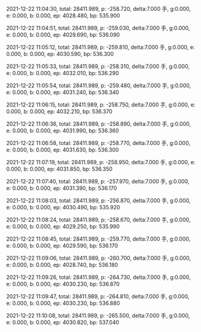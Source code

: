 2021-12-22 11:04:30, total: 28411.989, p: -258.720, delta:7.000 手, g:0.000, e: 0.000, b: 0.000, ep: 4028.480, bp: 535.900

2021-12-22 11:04:51, total: 28411.989, p: -259.030, delta:7.000 手, g:0.000, e: 0.000, b: 0.000, ep: 4029.690, bp: 536.090

2021-12-22 11:05:12, total: 28411.989, p: -259.810, delta:7.000 手, g:0.000, e: 0.000, b: 0.000, ep: 4030.590, bp: 536.300

2021-12-22 11:05:33, total: 28411.989, p: -258.310, delta:7.000 手, g:0.000, e: 0.000, b: 0.000, ep: 4032.010, bp: 536.290

2021-12-22 11:05:54, total: 28411.989, p: -259.480, delta:7.000 手, g:0.000, e: 0.000, b: 0.000, ep: 4031.240, bp: 536.340

2021-12-22 11:06:15, total: 28411.989, p: -258.750, delta:7.000 手, g:0.000, e: 0.000, b: 0.000, ep: 4032.210, bp: 536.370

2021-12-22 11:06:36, total: 28411.989, p: -258.890, delta:7.000 手, g:0.000, e: 0.000, b: 0.000, ep: 4031.990, bp: 536.360

2021-12-22 11:06:58, total: 28411.989, p: -258.770, delta:7.000 手, g:0.000, e: 0.000, b: 0.000, ep: 4031.630, bp: 536.300

2021-12-22 11:07:19, total: 28411.989, p: -258.950, delta:7.000 手, g:0.000, e: 0.000, b: 0.000, ep: 4031.850, bp: 536.350

2021-12-22 11:07:40, total: 28411.989, p: -257.970, delta:7.000 手, g:0.000, e: 0.000, b: 0.000, ep: 4031.390, bp: 536.170

2021-12-22 11:08:03, total: 28411.989, p: -256.870, delta:7.000 手, g:0.000, e: 0.000, b: 0.000, ep: 4030.490, bp: 535.920

2021-12-22 11:08:24, total: 28411.989, p: -258.670, delta:7.000 手, g:0.000, e: 0.000, b: 0.000, ep: 4029.250, bp: 535.990

2021-12-22 11:08:45, total: 28411.989, p: -259.770, delta:7.000 手, g:0.000, e: 0.000, b: 0.000, ep: 4029.590, bp: 536.170

2021-12-22 11:09:06, total: 28411.989, p: -260.700, delta:7.000 手, g:0.000, e: 0.000, b: 0.000, ep: 4028.740, bp: 536.180

2021-12-22 11:09:26, total: 28411.989, p: -264.730, delta:7.000 手, g:0.000, e: 0.000, b: 0.000, ep: 4030.230, bp: 536.870

2021-12-22 11:09:47, total: 28411.989, p: -264.810, delta:7.000 手, g:0.000, e: 0.000, b: 0.000, ep: 4030.230, bp: 536.880

2021-12-22 11:10:08, total: 28411.989, p: -265.500, delta:7.000 手, g:0.000, e: 0.000, b: 0.000, ep: 4030.820, bp: 537.040